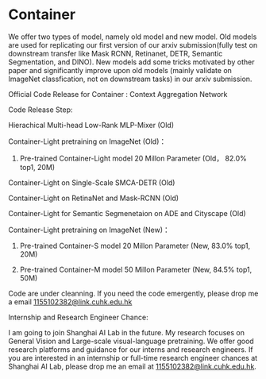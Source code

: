 # Container

We offer two types of model, namely old model and new model. Old models are used for replicating our first version of our arxiv submission(fully test on downstream transfer like Mask RCNN, Retinanet, DETR, Semantic Segmentation, and DINO). New models add some tricks motivated by other paper and significantly improve upon old models (mainly validate on ImageNet classfication, not on downstream tasks) in our arxiv submission. 

Official Code Release for Container : Context Aggregation Network

Code Release Step:

Hierachical Multi-head Low-Rank MLP-Mixer (Old)

Container-Light pretraining on ImageNet (Old)：

1. Pre-trained Container-Light model 20 Millon Parameter (Old， 82.0% top1, 20M)


Container-Light on Single-Scale SMCA-DETR (Old)

Container-Light on RetinaNet and Mask-RCNN (Old)

Container-Light for Semantic Segmenetaion on ADE and Cityscape (Old)

Container-Light pretraining on ImageNet (New)：

1. Pre-trained Container-S model 20 Millon Parameter (New, 83.0% top1, 20M)

2. Pre-trained Container-M model 50 Millon Parameter (New, 84.5% top1, 50M)




Code are under cleanning. If you need the code emergently, please drop me a email 1155102382@link.cuhk.edu.hk 

Internship and Research Engineer Chance:

I am going to join Shanghai AI Lab in the future. My research focuses on General Vision and Large-scale visual-language pretraining. We offer good research platforms and guidance for our interns and research engineers. If you are interested in an internship or full-time research engineer chances at Shanghai AI Lab, please drop me an email at 1155102382@link.cuhk.edu.hk.
